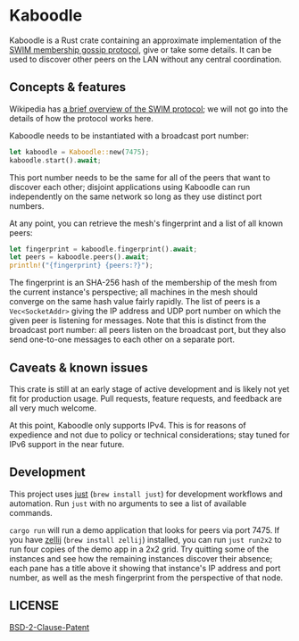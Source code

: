 # Kaboodle

Kaboodle is a Rust crate containing an approximate implementation of the [SWIM membership gossip protocol](http://www.cs.cornell.edu/projects/Quicksilver/public_pdfs/SWIM.pdf), give or take some details. It can be used to discover other peers on the LAN without any central coordination.

## Concepts & features

Wikipedia has [a brief overview of the SWIM protocol](https://en.wikipedia.org/wiki/SWIM_Protocol); we will not go into the details of how the protocol works here.

Kaboodle needs to be instantiated with a broadcast port number:

```rust
let kaboodle = Kaboodle::new(7475);
kaboodle.start().await;
```

This port number needs to be the same for all of the peers that want to discover each other; disjoint applications using Kaboodle can run independently on the same network so long as they use distinct port numbers.

At any point, you can retrieve the mesh's fingerprint and a list of all known peers:

```rust
let fingerprint = kaboodle.fingerprint().await;
let peers = kaboodle.peers().await;
println!("{fingerprint} {peers:?}");
```

The fingerprint is an SHA-256 hash of the membership of the mesh from the current instance's perspective; all machines in the mesh should converge on the same hash value fairly rapidly. The list of peers is a `Vec<SocketAddr>` giving the IP address and UDP port number on which the given peer is listening for messages. Note that this is distinct from the broadcast port number: all peers listen on the broadcast port, but they also send one-to-one messages to each other on a separate port.

## Caveats & known issues

This crate is still at an early stage of active development and is likely not yet fit for production usage. Pull requests, feature requests, and feedback are all very much welcome.

At this point, Kaboodle only supports IPv4. This is for reasons of expedience and not due to policy or technical considerations; stay tuned for IPv6 support in the near future.

## Development

This project uses [just](https://github.com/casey/just) (`brew install just`) for development workflows and automation. Run `just` with no arguments to see a list of available commands.

`cargo run` will run a demo application that looks for peers via port 7475. If you have [zellij](https://zellij.dev) (`brew install zellij`) installed, you can run `just run2x2` to run four copies of the demo app in a 2x2 grid. Try quitting some of the instances and see how the remaining instances discover their absence; each pane has a title above it showing that instance's IP address and port number, as well as the mesh fingerprint from the perspective of that node.

## LICENSE

[BSD-2-Clause-Patent](./LICENSE)

